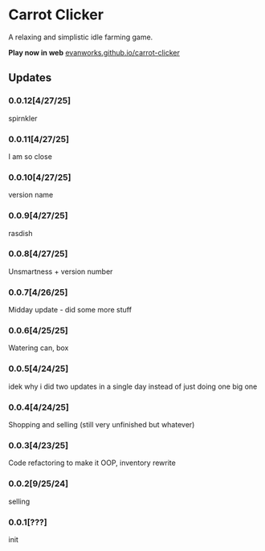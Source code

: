 # Carrot Clicker
A relaxing and simplistic idle farming game.

**Play now in web** 
<a href="https://evanworks.github.io/carrot-clicker">evanworks.github.io/carrot-clicker</a>

## Updates

### 0.0.12[4/27/25]
spirnkler

### 0.0.11[4/27/25]
I am so close

### 0.0.10[4/27/25]
version name

### 0.0.9[4/27/25]
rasdish

### 0.0.8[4/27/25]
Unsmartness + version number

### 0.0.7[4/26/25]
Midday update - did some more stuff

### 0.0.6[4/25/25]
Watering can, box

### 0.0.5[4/24/25]
idek why i did two updates in a single day instead of just doing one big one

### 0.0.4[4/24/25]
Shopping and selling (still very unfinished but whatever)

### 0.0.3[4/23/25]
Code refactoring to make it OOP, inventory rewrite

### 0.0.2[9/25/24]
selling

### 0.0.1[???]
init